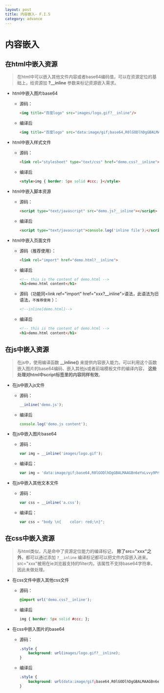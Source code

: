 ```yaml
---
layout: post
title: 内容嵌入- F.I.S
category: advance
---
```


# 内容嵌入

<i class="anchor" id='html'></i>

## 在html中嵌入资源

> 在html中可以嵌入其他文件内容或者base64编码值，可以在资源定位的基础上，给资源加 **?__inline** 参数来标记资源嵌入需求。

* html中嵌入图片base64
    * 源码：

        ```html
        <img title="百度logo" src="images/logo.gif?__inline"/>
        ```

    * 编译后

        ```html
        <img title="百度logo" src="data:image/gif;base64,R0lGODlhDgGBALMAAGBn6eYxLvvy9PnKyfO...Jzna6853wjKc850nPeoYgAgA7"/>
        ```

* html中嵌入样式文件

    * 源码：

        ```html
        <link rel="stylesheet" type="text/css" href="demo.css?__inline">
        ```

    * 编译后

        ```html
        <style>img { border: 5px solid #ccc; }</style>
        ```

* html中嵌入脚本资源

    * 源码：

        ```html
        <script type="text/javascript" src="demo.js?__inline"></script>
        ```

    * 编译后

        ```html
        <script type="text/javascript">console.log('inline file');</script>
        ```

* html中嵌入页面文件

    * 源码（推荐使用）：

        ```html
        <link rel="import" href="demo.html?__inline">
        ```

    * 编译后

        ```html
        <!-- this is the content of demo.html -->
        <h1>demo.html content</h1>
        ```

    * 源码（功能同&lt;link ref="import" href="xxx?__inline"&gt;语法，此语法为旧语法，``不推荐使用`` ）：

        ```html
        <!--inline[demo.html]-->
        ```

    * 编译后

        ```html
        <!-- this is the content of demo.html -->
        <h1>demo.html content</h1>
        ```

<i class="anchor" id='js'></i>

## 在js中嵌入资源

> 在js中，使用编译函数 **__inline()** 来提供内容嵌入能力。可以利用这个函数嵌入图片的base64编码、嵌入其他js或者前端模板文件的编译内容， **这些处理对html中script标签里的内容同样有效**。

* 在js中嵌入js文件

    * 源码：

        ```javascript
        __inline('demo.js');
        ```

    * 编译后

        ```javascript
        console.log('demo.js content');
        ```

* 在js中嵌入图片base64

    * 源码：

        ```javascript
        var img = __inline('images/logo.gif');
        ```

    * 编译后：

        ```javascript
        var img = 'data:image/gif;base64,R0lGODlhDgGBALMAAGBn6eYxLvvy9PnKyfO...Jzna6853wjKc850nPeoYgAgA7';
        ```

* 在js中嵌入其他文本文件

    * 源码：

        ```javascript
        var css = __inline('a.css');
        ```

    * 编译后：

        ```javascript
        var css = "body \n{    color: red;\n}";
        ```

<i class="anchor" id='css'></i>

## 在css中嵌入资源

> 与html类似，凡是命中了资源定位能力的编译标记， **除了src="xxx"之外**，都可以通过添加 ``?__inline`` 编译标记都可以把文件内容嵌入进来。src="xxx"被用在ie浏览器支持的filter内，该属性不支持base64字符串，因此未做处理。

* 在css文件中嵌入其他css文件

    * 源码：

        ```css
        @import url('demo.css?__inline');
        ```

    * 编译后

        ```css
        img { border: 5px solid #ccc; };
        ```

* 在css中嵌入图片的base64

    * 源码：

        ```css
        .style {
            background: url(images/logo.gif?__inline);
        }
        ```

    * 编译后

        ```css
        .style {
            background: url(data:image/gif;base64,R0lGODlhDgGBALMAAGBn6eYxLvvy9PnKyfO...Jzna6853wjKc850nPeoYgAgA7);
        }
        ```